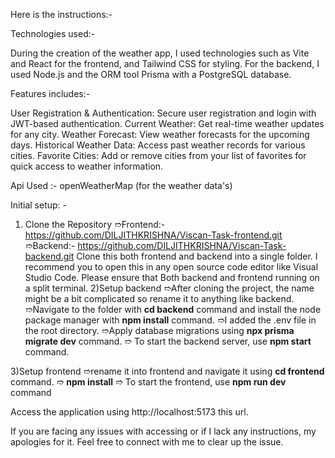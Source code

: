 Here is the instructions:-

Technologies used:-

During the creation of the weather app, I used technologies such as Vite and React for the frontend, and Tailwind CSS for styling. For the backend, 
I used Node.js and the ORM tool Prisma with a PostgreSQL database.

Features includes:-

User Registration & Authentication: Secure user registration and login with JWT-based authentication.
Current Weather: Get real-time weather updates for any city.
Weather Forecast: View weather forecasts for the upcoming days.
Historical Weather Data: Access past weather records for various cities.
Favorite Cities: Add or remove cities from your list of favorites for quick access to weather information.


Api Used :- openWeatherMap (for the weather data's)

Initial setup: -

1) Clone the Repository
   ➱Frontend:- https://github.com/DILJITHKRISHNA/Viscan-Task-frontend.git
   ➱Backend:- https://github.com/DILJITHKRISHNA/Viscan-Task-backend.git
   Clone this both frontend and backend into a single folder. I recommend you to open this in any open source code editor like Visual Studio Code.
   Please ensure that Both backend and frontend running on a split terminal. 
2)Setup backend
  ➱After cloning the project, the name might be a bit complicated so rename it to anything like backend.
  ➱Navigate to the folder with **cd backend** command and install the node package manager with  **npm install** command.
  ➱I added the .env file in the root directory.
  ➱Apply database migrations using **npx prisma migrate dev** command.
  ➱ To start the backend server, use **npm start** command.
  
3)Setup frontend
  ➱rename it into frontend and navigate it using **cd frontend** command.
  ➱ **npm install**
  ➱ To start the frontend, use **npm run dev** command

 Access the application using http://localhost:5173 this url.

If you are facing any issues with accessing or if I lack any instructions, my apologies for it. Feel free to connect with me to clear up the issue.
  
  
